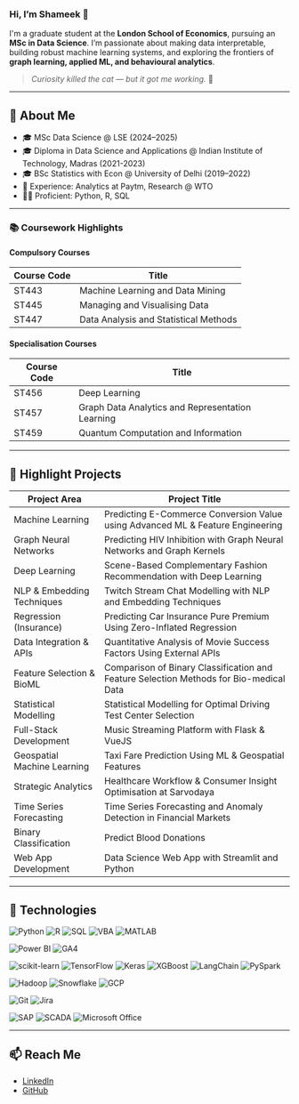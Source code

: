 ### Hi, I’m Shameek 👋

I'm a graduate student at the **London School of Economics**, pursuing an **MSc in Data Science**. I’m passionate about making data interpretable, building robust machine learning systems, and exploring the frontiers of **graph learning, applied ML, and behavioural analytics**.  
> _Curiosity killed the cat — but it got me working._ 🐾

---

## 🚀 About Me
- 🎓 MSc Data Science @ LSE (2024–2025)
- 🎓 Diploma in Data Science and Applications @ Indian Institute of Technology, Madras (2021-2023)
- 🎓 BSc Statistics with Econ @ University of Delhi (2019–2022)
- 🏢 Experience: Analytics at Paytm, Research @ WTO
- 👨‍💻 Proficient: Python, R, SQL

---

### 📚 Coursework Highlights

#### Compulsory Courses
| Course Code | Title |
|-------------|-------|
| ST443       | Machine Learning and Data Mining |
| ST445       | Managing and Visualising Data |
| ST447       | Data Analysis and Statistical Methods |

#### Specialisation Courses
| Course Code | Title |
|-------------|-------|
| ST456       | Deep Learning |
| ST457       | Graph Data Analytics and Representation Learning |
| ST459       | Quantum Computation and Information |


---

## 🧪 Highlight Projects

| **Project Area**                | **Project Title**                                                                                      |
|-------------------------------|---------------------------------------------------------------------------------------------------------|
| Machine Learning              | Predicting E-Commerce Conversion Value using Advanced ML & Feature Engineering                         |
| Graph Neural Networks         | Predicting HIV Inhibition with Graph Neural Networks and Graph Kernels                                  |
| Deep Learning                 | Scene-Based Complementary Fashion Recommendation with Deep Learning                                     |
| NLP & Embedding Techniques    | Twitch Stream Chat Modelling with NLP and Embedding Techniques                                          |
| Regression (Insurance)        | Predicting Car Insurance Pure Premium Using Zero-Inflated Regression                                    |
| Data Integration & APIs       | Quantitative Analysis of Movie Success Factors Using External APIs                                     |
| Feature Selection & BioML     | Comparison of Binary Classification and Feature Selection Methods for Bio-medical Data                 |
| Statistical Modelling         | Statistical Modelling for Optimal Driving Test Center Selection                                         |
| Full-Stack Development        | Music Streaming Platform with Flask & VueJS                                                             |
| Geospatial Machine Learning   | Taxi Fare Prediction Using ML & Geospatial Features                                                     |
| Strategic Analytics           | Healthcare Workflow & Consumer Insight Optimisation at Sarvodaya                                       |
| Time Series Forecasting       | Time Series Forecasting and Anomaly Detection in Financial Markets                                      |
| Binary Classification         | Predict Blood Donations                                                                                 |
| Web App Development           | Data Science Web App with Streamlit and Python                                                          |


---

## 🔧 Technologies

![Python](https://img.shields.io/badge/-Python-black?logo=python)
![R](https://img.shields.io/badge/-R-276DC3?logo=r)
![SQL](https://img.shields.io/badge/-SQL-4479A1?logo=postgresql)
![VBA](https://img.shields.io/badge/-VBA-blue)
![MATLAB](https://img.shields.io/badge/-MATLAB-orange)

![Power BI](https://img.shields.io/badge/-Power%20BI-F2C811?logo=powerbi)
![GA4](https://img.shields.io/badge/-Google%20Analytics-orange?logo=googleanalytics)

![scikit-learn](https://img.shields.io/badge/-scikit--learn-f7931e?logo=scikit-learn)
![TensorFlow](https://img.shields.io/badge/-TensorFlow-ff6f00?logo=tensorflow)
![Keras](https://img.shields.io/badge/-Keras-d00000?logo=keras)
![XGBoost](https://img.shields.io/badge/-XGBoost-brightgreen)
![LangChain](https://img.shields.io/badge/-LangChain-blueviolet)
![PySpark](https://img.shields.io/badge/-PySpark-e25a1c)

![Hadoop](https://img.shields.io/badge/-Hadoop-66ccff?logo=apache)
![Snowflake](https://img.shields.io/badge/-Snowflake-29b5e8?logo=snowflake)
![GCP](https://img.shields.io/badge/-GCP-4285f4?logo=googlecloud)

![Git](https://img.shields.io/badge/-Git-F05032?logo=git)
![Jira](https://img.shields.io/badge/-Jira-0052CC?logo=jira)

![SAP](https://img.shields.io/badge/-SAP-0FAAFF?logo=sap)
![SCADA](https://img.shields.io/badge/-SCADA-gray)
![Microsoft Office](https://img.shields.io/badge/-Microsoft%20Office-D83B01?logo=microsoftoffice)

---

## 📫 Reach Me
- [LinkedIn](https://www.linkedin.com/in/shameekp/)
- [GitHub](https://github.com/YourUsername)

